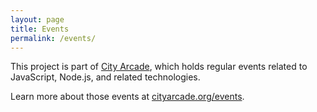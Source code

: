 ```yaml
---
layout: page
title: Events
permalink: /events/
---
```


This project is part of [City Arcade](https://cityarcade.org), which holds regular events related to JavaScript, Node.js, and related technologies.

Learn more about those events at [cityarcade.org/events](https://cityarcade.org/events).

